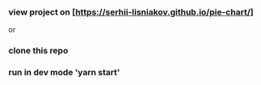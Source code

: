 ### view project on [https://serhii-lisniakov.github.io/pie-chart/]

or

### clone this repo
### run in dev mode 'yarn start'